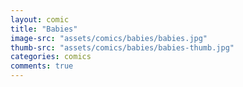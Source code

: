 ```yaml
---
layout: comic
title: "Babies"
image-src: "assets/comics/babies/babies.jpg"
thumb-src: "assets/comics/babies/babies-thumb.jpg"
categories: comics
comments: true
---
```

